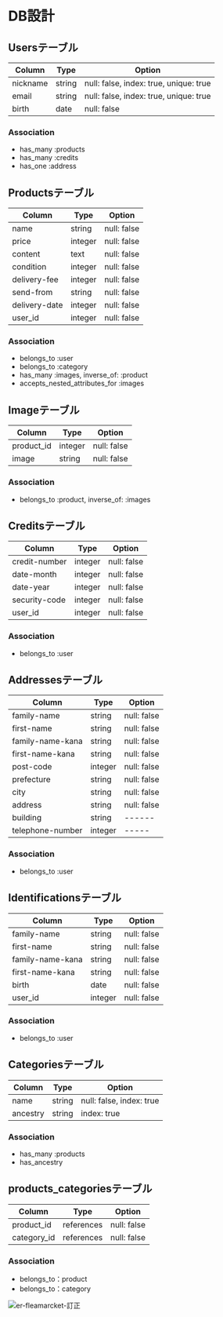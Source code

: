 # DB設計

## Usersテーブル

|Column|Type|Option|
|------|----|------|
|nickname|string|null: false, index: true, unique: true|
|email|string|null: false, index: true, unique: true|
|birth|date|null: false|

### Association
- has_many :products
- has_many :credits
- has_one :address


## Productsテーブル
|Column|Type|Option|
|------|----|------|
|name|string|null: false|
|price|integer|null: false|
|content|text|null: false|
|condition|integer|null: false|
|delivery-fee|integer|null: false|
|send-from|string|null: false|
|delivery-date|integer|null: false|
|user_id|integer|null: false|

### Association
- belongs_to :user
- belongs_to :category
- has_many :images, inverse_of: :product
- accepts_nested_attributes_for :images


## Imageテーブル
|Column|Type|Option|
|------|----|------|
|product_id|integer|null: false|
|image|string|null: false|

### Association
- belongs_to :product, inverse_of: :images


## Creditsテーブル
|Column|Type|Option|
|------|----|------|
|credit-number|integer|null: false|
|date-month|integer|null: false|
|date-year|integer|null: false|
|security-code|integer|null: false|
|user_id|integer|null: false|

### Association
- belongs_to :user


## Addressesテーブル
|Column|Type|Option|
|------|----|------|
|family-name|string|null: false|
|first-name|string|null: false|
|family-name-kana|string|null: false|
|first-name-kana|string|null: false|
|post-code|integer|null: false|
|prefecture|string|null: false|
|city|string|null: false|
|address|string|null: false|
|building|string|------|
|telephone-number|integer|-----|

### Association
- belongs_to :user


## Identificationsテーブル
|Column|Type|Option|
|------|----|------|
|family-name|string|null: false|
|first-name|string|null: false|
|family-name-kana|string|null: false|
|first-name-kana|string|null: false|
|birth|date|null: false|
|user_id|integer|null: false|

### Association
- belongs_to :user


## Categoriesテーブル
|Column|Type|Option|
|------|----|------|
|name|string|null: false, index: true|
|ancestry|string|index: true|

### Association
- has_many :products
- has_ancestry


## products_categoriesテーブル
|Column|Type|Option|
|------|----|------|
|product_id|references|null: false|
|category_id|references|null: false|

### Association
- belongs_to：product
- belongs_to：category


![er-fleamarcket-訂正](https://user-images.githubusercontent.com/67687475/89374438-57345d00-d726-11ea-87cb-60bd29c66869.jpg)